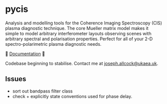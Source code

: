 # pycis

Analysis and modelling tools for the Coherence Imaging Spectroscopy (CIS) plasma diagnostic technique. The core Mueller matrix model makes it simple to model arbitrary interferometer layouts observing scenes with arbitrary spectral and polarisation properties. Perfect for all of your 2-D spectro-polarimetric plasma diagnostic needs. 

:rainbow: [Documentation](http://coherence_imaging.gitpages.ccfe.ac.uk/pycis ) :rainbow: 

Codebase beginning to stabilise. Contact me at joseph.allcock@ukaea.uk.

Issues
------

- sort out bandpass filter class
- check + explicitly state conventions used for phase delay. 